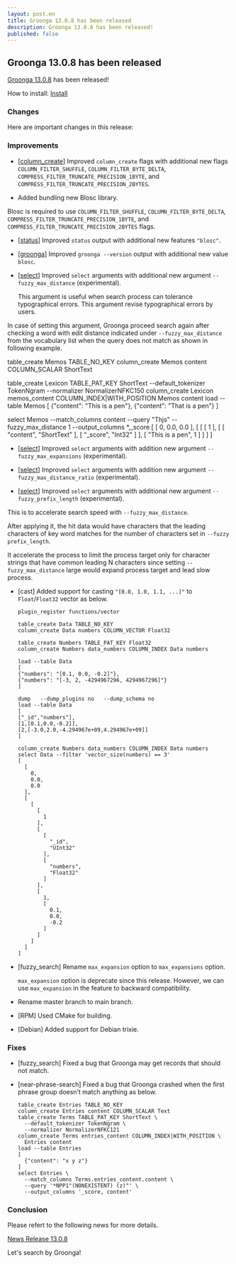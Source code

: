 ```yaml
---
layout: post.en
title: Groonga 13.0.8 has been released
description: Groonga 13.0.8 has been released!
published: false
---
```


## Groonga 13.0.8 has been released

[Groonga 13.0.8](/docs/news.html#release-13-0-8) has been released!

How to install: [Install](/docs/install.html)

### Changes

Here are important changes in this release:

### Improvements

* [[column_create](/docs/reference/commands/column_create.html)] Improved `column_create` flags with additional new flags `COLUMN_FILTER_SHUFFLE`, `COLUMN_FILTER_BYTE_DELTA`, `COMPRESS_FILTER_TRUNCATE_PRECISION_1BYTE`, and `COMPRESS_FILTER_TRUNCATE_PRECISION_2BYTES`.

* Added  bundling new Blosc library.

 Blosc is required to use  `COLUMN_FILTER_SHUFFLE`, `COLUMN_FILTER_BYTE_DELTA`, `COMPRESS_FILTER_TRUNCATE_PRECISION_1BYTE`, and `COMPRESS_FILTER_TRUNCATE_PRECISION_2BYTES` flags.

* [[status](/docs/reference/commands/status.html)] Improved `status` output with additional new features `"blosc"`.

* [[groonga](/docs/reference/executables/groonga.html)] Improved `groonga --version` output with additional new value `blosc`.

* [[select](/docs/reference/commands/select.html)] Improved `select` arguments with additional new argument `--fuzzy_max_distance` (experimental).


  This argument is useful when search process can tolerance typographical errors. This argument revise typographical errors by users.

In case of setting this argument, Groonga proceed search again after checking a word with edit distance indicated under `--fuzzy_max_distance` from the vocabulary list when the query does not match as shown in following example.

table_create Memos TABLE_NO_KEY
column_create Memos content COLUMN_SCALAR ShortText

table_create Lexicon TABLE_PAT_KEY ShortText   --default_tokenizer TokenNgram   --normalizer NormalizerNFKC150
column_create Lexicon memos_content   COLUMN_INDEX|WITH_POSITION Memos content
load --table Memos
[
{"content": "This is a pen"},
{"content": "That is a pen"}
]

select Memos   --match_columns content   --query "Thjs"   --fuzzy_max_distance 1   --output_columns *,_score
[
  [
    0,
    0.0,
    0.0
  ],
  [
    [
      [
        1
      ],
      [
        [
          "content",
          "ShortText"
        ],
        [
          "_score",
          "Int32"
        ]
      ],
      [
        "This is a pen",
        1
      ]
    ]
  ]
]

* [[select](/docs/reference/commands/select.html)] Improved `select` arguments with addition new argument `--fuzzy_max_expansions` (experimental).

* [[select](/docs/reference/commands/select.html)] Improved `select` arguments with addition new argument `--fuzzy_max_distance_ratio` (experimental).

* [[select](/docs/reference/commands/select.html)] Improved `select` arguments with additional new argument `--fuzzy_prefix_length` (experimental).

This is to accelerate search speed with `--fuzzy_max_distance`.

After applying it, the hit data would have characters that the leading characters of key word matches for the number of characters set in `--fuzzy prefix_length`.

It accelerate the process to limit the process target only for character strings that have common leading N characters since setting `--fuzzy_max_distance` large would expand process target and lead slow process.


* [cast] Added support for casting `"[0.0, 1.0, 1.1, ...]"` to `Float`/`Float32` vector as below.

  ```
  plugin_register functions/vector

  table_create Data TABLE_NO_KEY
  column_create Data numbers COLUMN_VECTOR Float32

  table_create Numbers TABLE_PAT_KEY Float32
  column_create Numbers data_numbers COLUMN_INDEX Data numbers

  load --table Data
  [
  {"numbers": "[0.1, 0.0, -0.2]"},
  {"numbers": "[-3, 2, -4294967296, 4294967296]"}
  ]

  dump   --dump_plugins no   --dump_schema no
  load --table Data
  [
  ["_id","numbers"],
  [1,[0.1,0.0,-0.2]],
  [2,[-3.0,2.0,-4.294967e+09,4.294967e+09]]
  ]

  column_create Numbers data_numbers COLUMN_INDEX Data numbers
  select Data --filter 'vector_size(numbers) == 3'
  [
    [
      0,
      0.0,
      0.0
    ],
    [
      [
        [
          1
        ],
        [
          [
            "_id",
            "UInt32"
          ],
          [
            "numbers",
            "Float32"
          ]
        ],
        [
          1,
          [
            0.1,
            0.0,
            -0.2
          ]
        ]
      ]
    ]
  ]
  ```
* [fuzzy_search] Rename `max_expansion` option to `max_expansions` option.

  `max_expansion` option is deprecate since this release. However, we can use `max_expansion` in the feature to backward compatibility.

* Rename master branch to main branch.

* [RPM] Used CMake for building.

* [Debian] Added support for Debian trixie.

### Fixes

* [fuzzy_search] Fixed a bug that Groonga may get records that should not match.

* [near-phrase-search] Fixed a bug that Groonga crashed when the first phrase group doesn’t match anything as below.

  ```
  table_create Entries TABLE_NO_KEY
  column_create Entries content COLUMN_SCALAR Text
  table_create Terms TABLE_PAT_KEY ShortText \
    --default_tokenizer TokenNgram \
    --normalizer NormalizerNFKC121
  column_create Terms entries_content COLUMN_INDEX|WITH_POSITION \
    Entries content
  load --table Entries
  [
    {"content": "x y z"}
  ]
  select Entries \
    --match_columns Terms.entries_content.content \
    --query '*NPP1"(NONEXISTENT) (z)"' \
    --output_columns '_score, content'
  ```

### Conclusion

Please refert to the following news for more details.

[News Release 13.0.8](/docs/news.html#release-13-0-8)

Let's search by Groonga!

